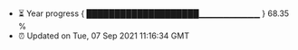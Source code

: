 - ⏳ Year progress { ████████████████████▁▁▁▁▁▁▁▁▁▁ } 68.35 %
- ⏰ Updated on Tue, 07 Sep 2021 11:16:34 GMT

